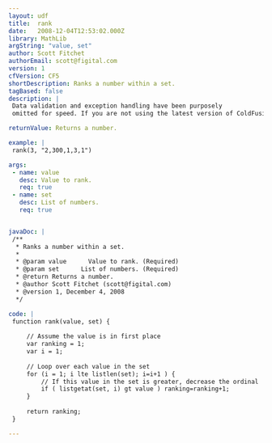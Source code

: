 ```yaml
---
layout: udf
title:  rank
date:   2008-12-04T12:53:02.000Z
library: MathLib
argString: "value, set"
author: Scott Fitchet
authorEmail: scott@figital.com
version: 1
cfVersion: CF5
shortDescription: Ranks a number within a set.
tagBased: false
description: |
 Data validation and exception handling have been purposely
 omitted for speed. If you are not using the latest version of ColdFusion or Railo you might need to change &quot;i++&quot; to &quot;i = i + 1&quot;.

returnValue: Returns a number.

example: |
 rank(3, "2,300,1,3,1")

args:
 - name: value
   desc: Value to rank.
   req: true
 - name: set
   desc: List of numbers.
   req: true


javaDoc: |
 /**
  * Ranks a number within a set.
  * 
  * @param value      Value to rank. (Required)
  * @param set      List of numbers. (Required)
  * @return Returns a number. 
  * @author Scott Fitchet (scott@figital.com) 
  * @version 1, December 4, 2008 
  */

code: |
 function rank(value, set) {
 
     // Assume the value is in first place
     var ranking = 1;
     var i = 1;
 
     // Loop over each value in the set
     for (i = 1; i lte listlen(set); i=i+1 ) {
         // If this value in the set is greater, decrease the ordinal
         if ( listgetat(set, i) gt value ) ranking=ranking+1;
     }
     
     return ranking;
 }

---
```


